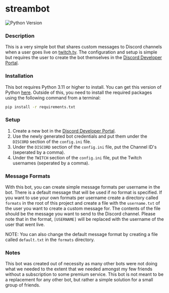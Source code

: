 # streambot

![Python Version](https://img.shields.io/static/v1?label=Python&message=3.11.5&color=%232b5b84&logo=python&logoColor=ffffff)

### Description
This is a very simple bot that shares custom messages to Discord channels when a user goes live on [twitch.tv](https://www.twitch.tv/). The configuration and setup is simple but requires the user to create the bot themselves in the [Discord Developer Portal](https://discord.com/developers/applications).

### Installation
This bot requires Python 3.11 or higher to install. You can get this version of Python [here](https://www.python.org/downloads/release/python-3116/). Outside of this, you need to install the required packages using the following command from a terminal:
```bash
pip install -r requirements.txt
```

### Setup
1. Create a new bot in the [Discord Developer Portal](https://discord.com/developers/applications).
2. Use the newly generated bot credentials and put them under the `DISCORD` section of the `config.ini` file.
3. Under the `DISCORD` section of the `config.ini` file, put the Channel ID's (seperated by a comma).
4. Under the `TWITCH` section of the `config.ini` file, put the Twitch usernames (seperated by a comma).

### Message Formats
With this bot, you can create simple message formats per username in the bot. There is a default message that
will be used if no format is specified. If you want to use your own formats per username create a directory called
`formats` in the root of this project and create a file with the `username.txt` of the user you want to create a custom
message for. The contents of the file should be the message you want to send to the Discord channel. Please note that
in the format, `[USERNAME]` will be replaced with the username of the user that went live.

NOTE: You can also change the default message format by creating a file called `default.txt` in the `formats` directory.


### Notes
This bot was created out of necessity as many other bots were not doing what we needed to the extent that we needed amongst my few friends without a subscription to some premium service. This bot is not meant to be a replacement for any other bot, but rather a simple solution for a small group of friends.